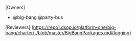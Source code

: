 [Owners]
* @big-bang @party-bus

[Reviewers]
(https://repo1.dsop.io/platform-one/big-bang/charter/-/blob/master/BigBangPackages.md#logging)
